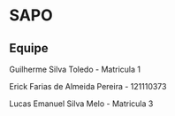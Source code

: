 # SAPO

## Equipe

Guilherme Silva Toledo - Matricula 1

Erick Farias de Almeida Pereira - 121110373

Lucas Emanuel Silva Melo - Matricula 3
